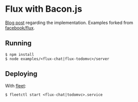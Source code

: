 # Flux with Bacon.js

[Blog post](http://reaktor.fi/blog/flux-inspired-reactive-data-flow-using-react-and-bacon-js/) regarding the implementation. Examples forked from [facebook/flux](https://github.com/facebook/flux).

## Running

    $ npm install
    $ node examples/<flux-chat|flux-todomvc>/server

## Deploying

With [fleet](https://github.com/coreos/fleet):

    $ fleetctl start <flux-chat|todomvc>.service
